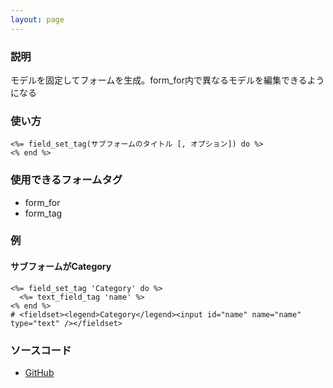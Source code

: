 ```yaml
---
layout: page
---
```

### 説明
モデルを固定してフォームを生成。form_for内で異なるモデルを編集できるようになる

### 使い方
    <%= field_set_tag(サブフォームのタイトル [, オプション]) do %>
    <% end %>

### 使用できるフォームタグ
* form_for
* form_tag

### 例
#### サブフォームがCategory
    <%= field_set_tag 'Category' do %>
      <%= text_field_tag 'name' %>
    <% end %>
    # <fieldset><legend>Category</legend><input id="name" name="name" type="text" /></fieldset>

### ソースコード
* [GitHub](https://github.com/rails/rails/blob/dd7af2c413a06ea44e50abf0df205314ba1bfc98/actionview/lib/action_view/helpers/form_tag_helper.rb#L556)